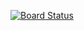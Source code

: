 [![Board Status](https://dev.azure.com/devops-project-kyoheim/7849c987-f2ac-47f9-ae8b-18bc75ebad49/aadee185-cd83-48a8-93dc-a6cdd0709dfa/_apis/work/boardbadge/1c47f10a-d98b-4d07-bea0-3d2fb81f6c77)](https://dev.azure.com/devops-project-kyoheim/7849c987-f2ac-47f9-ae8b-18bc75ebad49/_boards/board/t/aadee185-cd83-48a8-93dc-a6cdd0709dfa/Microsoft.RequirementCategory)

